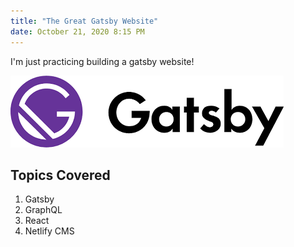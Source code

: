 ```yaml
---
title: "The Great Gatsby Website"
date: October 21, 2020 8:15 PM
---
```


I'm just practicing building a gatsby website!

![Gatsby](./gatsby.png)

## Topics Covered

1. Gatsby
2. GraphQL
3. React
4. Netlify CMS